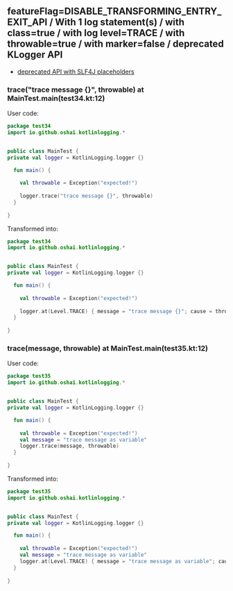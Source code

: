 ## featureFlag=DISABLE_TRANSFORMING_ENTRY_EXIT_API / With 1 log statement(s) / with class=true / with log level=TRACE / with throwable=true / with marker=false / deprecated KLogger API

* [deprecated API with SLF4J placeholders](deprecated-slf4j-placeholders.md)

###  trace("trace message {}", throwable) at MainTest.main(test34.kt:12)

User code:
```kotlin
package test34
import io.github.oshai.kotlinlogging.*


public class MainTest {
private val logger = KotlinLogging.logger {}

  fun main() {
    
    val throwable = Exception("expected!")
    
    logger.trace("trace message {}", throwable)
  }
  
}


```
  
Transformed into:
```kotlin
package test34
import io.github.oshai.kotlinlogging.*


public class MainTest {
private val logger = KotlinLogging.logger {}

  fun main() {
    
    val throwable = Exception("expected!")
    
    logger.at(Level.TRACE) { message = "trace message {}"; cause = throwable; internalCompilerData = KLoggingEventBuilder.InternalCompilerData(messageTemplate = ""trace message {}"", className = "test34.MainTest", methodName = "main", fileName = "test34.kt", lineNumber = 12)
  }
  
}


```

###  trace(message, throwable) at MainTest.main(test35.kt:12)

User code:
```kotlin
package test35
import io.github.oshai.kotlinlogging.*


public class MainTest {
private val logger = KotlinLogging.logger {}

  fun main() {
    
    val throwable = Exception("expected!")
    val message = "trace message as variable"
    logger.trace(message, throwable)
  }
  
}


```
  
Transformed into:
```kotlin
package test35
import io.github.oshai.kotlinlogging.*


public class MainTest {
private val logger = KotlinLogging.logger {}

  fun main() {
    
    val throwable = Exception("expected!")
    val message = "trace message as variable"
    logger.at(Level.TRACE) { message = "trace message as variable"; cause = throwable; internalCompilerData = KLoggingEventBuilder.InternalCompilerData(messageTemplate = "message", className = "test35.MainTest", methodName = "main", fileName = "test35.kt", lineNumber = 12)
  }
  
}


```
